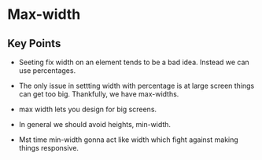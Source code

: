 # Max-width

## Key Points

- Seeting fix width on an element tends to be a bad idea. Instead we can use percentages.

- The only issue in settting width with percentage is at large screen things can get too big. Thankfully, we have max-widths.

- max width lets you design for big screens.

- In general we should avoid heights, min-width.

- Mst time min-width gonna act like width which fight against making things responsive. 